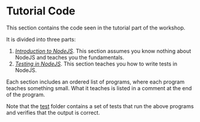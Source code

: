 # Tutorial Code
This section contains the code seen in the tutorial part of the workshop.

It is divided into three parts:

1. *[Introduction to NodeJS](./01-intro-to-nodejs)*. This section assumes you know nothing about 
   NodeJS and teaches you the fundamentals.
1. *[Testing in NodeJS](./02-testing)*. This section teaches you how to write tests in NodeJS.

Each section includes an ordered list of programs, where each program teaches
something small. What it teaches is listed in a comment at the end of the program.

Note that the [test](./test) folder contains a set of tests that run the above 
programs and verifies that the output is correct.